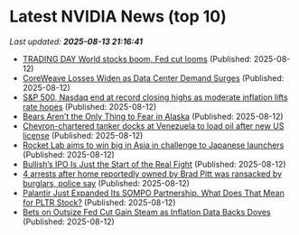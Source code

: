 # Latest NVIDIA News (top 10)
_Last updated: **2025-08-13 21:16:41**_

- [TRADING DAY World stocks boom, Fed cut looms](https://biztoc.com/x/65ec21689b77e31b) (Published: 2025-08-12)
- [CoreWeave Losses Widen as Data Center Demand Surges](https://biztoc.com/x/e6a5746bb9c00bce) (Published: 2025-08-12)
- [S&P 500, Nasdaq end at record closing highs as moderate inflation lifts rate hopes](https://biztoc.com/x/b07a651457b4e19a) (Published: 2025-08-12)
- [Bears Aren’t the Only Thing to Fear in Alaska](https://biztoc.com/x/776efe8c8d534922) (Published: 2025-08-12)
- [Chevron-chartered tanker docks at Venezuela to load oil after new US license](https://biztoc.com/x/f3e6fffcdc599188) (Published: 2025-08-12)
- [Rocket Lab aims to win big in Asia in challenge to Japanese launchers](https://biztoc.com/x/0d8248e70ae43ffb) (Published: 2025-08-12)
- [Bullish’s IPO Is Just the Start of the Real Fight](https://biztoc.com/x/ed04a487a2722965) (Published: 2025-08-12)
- [4 arrests after home reportedly owned by Brad Pitt was ransacked by burglars, police say](https://biztoc.com/x/3839203269a183a1) (Published: 2025-08-12)
- [Palantir Just Expanded Its SOMPO Partnership. What Does That Mean for PLTR Stock?](https://biztoc.com/x/6149ac4fad3d7ebf) (Published: 2025-08-12)
- [Bets on Outsize Fed Cut Gain Steam as Inflation Data Backs Doves](https://biztoc.com/x/0d91212a6b8548df) (Published: 2025-08-12)
